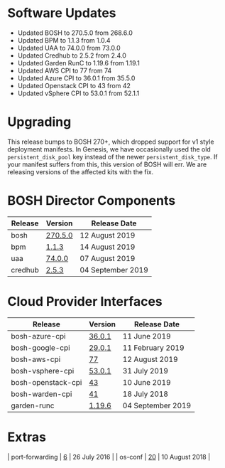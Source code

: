 # Software Updates

-	Updated BOSH to 270.5.0 from 268.6.0
- Updated BPM to 1.1.3 from 1.0.4
- Updated UAA to 74.0.0 from 73.0.0
- Updated Credhub to 2.5.2 from 2.4.0
- Updated Garden RunC to 1.19.6 from 1.19.1
- Updated AWS CPI to 77 from 74
- Updated Azure CPI to 36.0.1 from 35.5.0
- Updated Openstack CPI to 43 from 42
- Updated vSphere CPI to 53.0.1 from 52.1.1

# Upgrading

This release bumps to BOSH 270+, which dropped support for v1 style deployment manifests.
In Genesis, we have occasionally used the old `persistent_disk_pool` key instead of the
newer `persistent_disk_type`. If your manifest suffers from this, this version of BOSH
will err. We are releasing versions of the affected kits with the fix.

# BOSH Director Components

| Release | Version | Release Date |
| ------- | ------- | ------------ |
| bosh | [270.5.0](https://github.com/cloudfoundry/bosh/releases/tag/v270.5.0) | 12 August 2019 |
| bpm | [1.1.3](https://github.com/cloudfoundry/bpm-release/releases/tag/v1.1.3) | 14 August 2019 |
| uaa | [74.0.0](https://github.com/cloudfoundry/uaa-release/releases/tag/v73.0.0) | 07 August 2019 |
| credhub | [2.5.3](https://github.com/pivotal-cf/credhub-release/releases/tag/2.5.3) | 04 September 2019 |


# Cloud Provider Interfaces

| Release | Version | Release Date |
| ------- | ------- | ------------ |
| bosh-azure-cpi | [36.0.1](https://github.com/cloudfoundry/bosh-azure-cpi-release/releases/tag/v36.0.1) | 11 June 2019 |
| bosh-google-cpi | [29.0.1](https://github.com/cloudfoundry/bosh-google-cpi-release/releases/tag/v29.0.1) | 11 February 2019 |
| bosh-aws-cpi | [77](https://github.com/cloudfoundry/bosh-aws-cpi-release/releases/tag/v77) | 12 August 2019 |
| bosh-vsphere-cpi | [53.0.1](https://github.com/cloudfoundry/bosh-vsphere-cpi-release/releases/tag/v53.0.1) | 31 July 2019 |
| bosh-openstack-cpi | [43](https://github.com/cloudfoundry/bosh-openstack-cpi-release/releases/tag/v43) | 10 June 2019 |
| bosh-warden-cpi | [41](https://github.com/cppforlife/bosh-warden-cpi-release/releases/tag/v41) | 18 July 2018 |
| garden-runc | [1.19.6](https://github.com/cloudfoundry/garden-runc-release/releases/tag/v1.19.6) | 04 September 2019 |

# Extras
| port-forwarding | [6](https://github.com/cloudfoundry-community/port-forwarding-boshrelease/releases/tag/v6) | 26 July 2016 |
| os-conf | [20](https://github.com/cloudfoundry/os-conf-release/releases/tag/v20) | 10 August 2018 |
